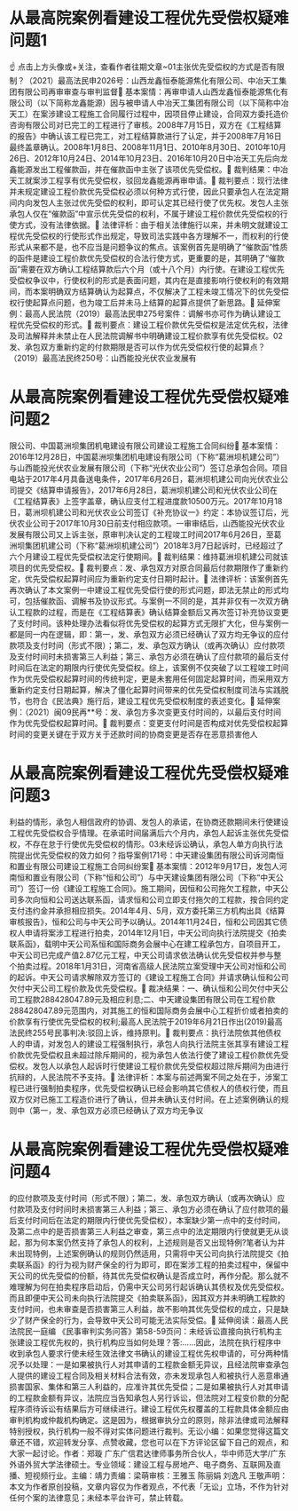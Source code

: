 # 从最高院案例看建设工程优先受偿权疑难问题1

☝ 点击上方头像或+关注，查看作者往期文章~01主张优先受偿权的方式是否有限制？（2021）最高法民申2026号：山西龙鑫恒泰能源焦化有限公司、中冶天工集团有限公司再审审查与审判监督🔹 基本案情：再审申请人山西龙鑫恒泰能源焦化有限公司（以下简称龙鑫能源）因与被申请人中冶天工集团有限公司（以下简称中冶天工）在案涉建设工程施工合同履行过程中，因项目停止建设，合同双方委托造价咨询有限公司对已完工的工程进行了审核。2008年7月15日，双方在《工程结算的报告》中确认该工程已完工，对工程结算款进行了认定，并于2008年7月16日最终盖章确认。2008年1月8日、2008年11月1日、2010年8月30日、2010年10月26日、2012年10月24日、2014年10月23日、2016年10月20日中冶天工先后向龙鑫能源发出工程催款函，并在催款函中主张了该项优先受偿权。🔹 裁判结果：中冶天工就案涉工程享有优先受偿权，驳回龙鑫能源再审申请。🔹 裁判要点：现行法律并未规定建设工程价款优先受偿权必须以何种方式行使，因此只要承包人在法定期间内向发包人主张过优先受偿的权利，即可认定其已经行使了优先权。发包人主张承包人仅在“催款函”中宣示优先受偿的权利，不属于建设工程价款优先受偿权的行使方式，没有法律依据。🔹 法律评析：由于相关法律施行以来，并未明文就建设工程优先受偿权的行使形式作出规定，导致司法实践中各方理解不一，而权利的行使形式从来都不是，也不应当是问题争议的焦点。该案例首先是明确了“催款函”性质的函件是建设工程价款优先受偿权的合法行使方式，更重要的是，其明确了“催款函”需要在双方确认工程结算款后六个月（或十八个月）内行使。在建设工程优先受偿权争议中，行使权利的形式是表面问题，其内在是直接影响行使权利的有效期间，而本案明确双方结算确认为起算点，不仅解决了工程未竣工情况下的优先受偿权行使起算点问题，也为竣工后并未马上结算的起算点提供了新思路。🔹 延伸案例：最高人民法院（2019）最高法民申275号案件：调解书亦可作为确认建设工程优先受偿权的形式。🔹 裁判要点：建设工程价款优先受偿权是法定优先权，法律及司法解释并未禁止在人民法院调解书中明确建设工程价款享有优先受偿权。02发、承包双方重新约定的付款期限是否可以作为优先受偿权行使的起算点？（2019）最高法民终250号：山西能投光伏农业发展有

# 从最高院案例看建设工程优先受偿权疑难问题2

限公司、中国葛洲坝集团机电建设有限公司建设工程施工合同纠纷🔹 基本案情：2016年12月28日，中国葛洲坝集团机电建设有限公司（下称“葛洲坝机建公司”）与山西能投光伏农业发展有限公司（下称“光伏农业公司”）签订总承包合同。项目电站于2017年4月具备送电条件，2017年6月26日，葛洲坝机建公司向光伏农业公司提交《结算申请报告》，2017年6月28日，葛洲坝机建公司和光伏农业公司在《工程结算表》上签字盖章，确认应支付工程进度款10500万元。2017年10月18日，葛洲坝机建公司和光伏农业公司签订《补充协议一》约定：本协议签订后，光伏农业公司于2017年10月30日前支付相应款项。一审审结后，山西能投光伏农业发展有限公司又上诉主张，原审判决认定的工程竣工时间2017年6月26日，至葛洲坝集团机建公司（下称“葛洲坝机建公司”）2018年3月7日起诉时，已经超过了六个月建设工程优先受偿权法定行使期间。🔹 裁判结果：维持葛洲坝机建公司就该项目的优先受偿权。🔹 裁判要点：发、承包双方对原合同最后付款期限作了重新约定，优先受偿权起算时间应为重新约定支付日期时起计。🔹 法律评析：该案例首先再次确认了本文案例一中建设工程优先受偿行使的形式问题，即法无禁止的形式均可，包括催款函、调解书及协议形式。与案例一不同的是，其并非仅有一次双方确认工程款的过程，而是在《工程结算表》确认结算金额后又再次签订补充协议变更了支付时间。该种处理办法看似将优先受偿权的起算方式无限扩大化，但与案例一都是同一内在逻辑，即：第一，发、承包双方必须已经确认了双方均无争议的应付款项及支付时间（形式不限）；第二，发、承包双方确认（或再次确认）应付款项及支付时间时未损害第三人利益；第三、承包方必须在确认了应付款项的最后支付时间后在法定的期限内行使优先受偿权。综上，该案例不仅突破了以工程竣工时间作为优先受偿权起算时间的传统判定，更是未套用任何固定起算时间，而采用双方重新约定支付日期起算，解决了僵化起算时间带来的优先受偿权制度司法与实践脱节，也符合《民法典》施行后，建设工程优先受偿权制度的表述变化。🔹 延伸案例：（2021）闽09民再**号：发、承包方多次变更支付时间的，以最后支付时间作为优先受偿权起算时间。🔹 裁判要点：变更支付时间是否构成对优先受偿权起算时间的变更关键在于双方关于还款时间的协商变更是否存在恶意损害他人

# 从最高院案例看建设工程优先受偿权疑难问题3

利益的情形，承包人相信政府的协调、发包人的承诺，在协商还款期间未行使建设工程优先受偿权合乎情理。在承诺时间届满后六个月内，承包人起诉主张优先受偿权，不存在怠于行使优先受偿权的情形。03未经诉讼确认，承包人单方向执行法院提出优先受偿权的效力如何？指导案例171号：中天建设集团有限公司诉河南恒和置业有限公司建设工程施工合同纠纷案🔹 基本案情：2012年9月17日，发包人河南恒和置业有限公司（下称“恒和公司”）与中天建设集团有限公司（下称“中天公司”）签订一份《建设工程施工合同》。施工期间，因恒和公司拖欠工程款，中天公司多次向恒和公司送达联系函，请求恒和公司立即支付拖欠的工程款，按合同约定支付违约金并承担相应损失。2014年4月、5月，双方委托第三方机构出具《结算审核报告》，恒和公司与中天公司予以确认。2014年11月24日，恒和公司因其它债权人申请将案涉工程进行拍卖，2014年12月1日，中天公司向执行法院提交《拍卖联系函》，载明中天公司系恒和国际商务会展中心在建工程承包方，自项目开工，中天公司已完成产值2.87亿元工程，中天公司请求依法确认优先受偿权并参与整个拍卖过程。2018年1月31日，河南省高级人民法院立案受理中天公司对恒和公司的起诉。中天公司请求解除双方签订的《建设工程施工合同》并请求确认恒和公司欠付中天公司工程价款及优先受偿权。🔹 裁决结果：一、确认恒和公司欠付中天公司工程款288428047.89元及相应利息;二、中天建设集团有限公司在工程价款288428047.89元范围内，对其施工的恒和国际商务会展中心工程折价或者拍卖的价款享有行使优先受偿权的权利;最高人民法院于2019年6月21日作出(2019)最高法民终255号民事判决:驳回上诉，维持原判。🔹 裁判要点：执行法院依其他债权人的申请，对发包人的建设工程强制执行，承包人向执行法院主张其享有建设工程价款优先受偿权且未超过除斥期间的，视为承包人依法行使了建设工程价款优先受偿权。发包人以承包人起诉时行使建设工程价款优先受偿权超过除斥期间为由进行抗辩的，人民法院不予支持。🔹 法律评析：本案与前述两案不同之处在于，涉案工程已进行强制拍卖程序，优先受偿权确认已经会影响其它债权人的债权行使，而且双方仅对已施工工程造价进行了确认，但并未确认支付时间。在上述案例确认的规则中（第一，发、承包双方必须已经确认了双方均无争议

# 从最高院案例看建设工程优先受偿权疑难问题4

的应付款项及支付时间（形式不限）；第二，发、承包双方确认（或再次确认）应付款项及支付时间时未损害第三人利益；第三、承包方必须在确认了应付款项的最后支付时间后在法定的期限内行使优先受偿权），本案缺少第一点中的支付时间，及第二点中的是否损害第三人利益之审查，第三点中的法定期限内行使就更无从谈起，那为何本案仍然支持了承包人的权利，上述规则是否又出现特例?笔者认为并未出现特例，上述案例确认的规则仍然适用，只需将中天公司向执行法院提交《拍卖联系函》的行为视为财产保全的行为即可，即在案涉工程的拍卖过程中，保留中天公司的优先受偿的份额，待其优先受偿权确认是否成立时，再作分配。那么就不难理解为何在拍卖程序启动后，仍需中天公司另行起诉确认其债权及优先受偿权。而且即便中天公司未向执行法院提交《拍卖联系函》，因其双方并未明确工程款的支付时间，也未审查是否损害第三人利益，故不影响其优先受偿权的成立，只是缺少了财产保全的行为，会导致中天公司可能无法实际受偿。🔹 延伸阅读：最高人民法院民一庭编 《民事审判实务问答》第58-59页问：未经诉讼直接向执行机构主张建设工程优先权的，执行机构应当如何处理？答:……因此，法院在执行程序中收到承包人要求行使未经生效法律文书确认的建设工程优先权申请的，可分两种情况予以处理：一是如果被执行人对其申请的工程款金额无异议，且经法院审查承包人提供的建设工程合同及相关材料合法有效，亦未发现承包人和被执行人恶意串通损害国家、集体和第三人利益的，应准许其优先受偿；二是如果被执行人对其申请的工程款金额有异议，法院应当告知承包人另行诉讼，但法院对工程变价款的分配程序须待诉讼有结果后方可继续进行。建设工程优先权覆盖的工程款具体金额应由审判机构或仲裁机构确定。这是因为，根据审执分立的原则，除非法律或司法解释特别授权，执行机构一般不得对实体问题进行裁判。无讼小编：如果您觉得这篇文章还不错，欢迎转发分享、点赞收藏，您也可以在下方评论区留下自己的观点，和大家一起讨论。作者：郑璇 广东广信君达律师事务所合伙人，华中师范大学/广东外语外贸大学法律硕士。专业领域：建设工程与房地产、电子商务、互联网及直播、短视频行业。主编：靖力责编：梁萌审核：王雅玉 陈丽娟 刘逸凡 王敬声明：本文为作者原创投稿，文章内容仅为作者观点，不代表「无讼」立场，不作为针对任何个案的法律意见；未经本平台许可，禁止转载。

